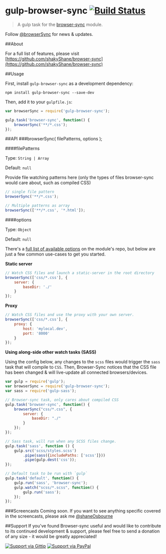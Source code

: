 # gulp-browser-sync [![Build Status](https://travis-ci.org/shakyShane/gulp-browser-sync.png?branch=master)](https://travis-ci.org/shakyShane/gulp-browser-sync)

> A gulp task for the [browser-sync](https://github.com/shakyShane/browser-sync) module.

Follow [@browserSync](http://www.twitter.com/browserSync) for news & updates.

##About

For a full list of features, please visit [https://github.com/shakyShane/browser-sync](https://github.com/shakyShane/browser-sync)

##Usage

First, install `gulp-browser-sync` as a development dependency:

```shell
npm install gulp-browser-sync --save-dev
```

Then, add it to your `gulpfile.js`:

```js
var browserSync = require('gulp-browser-sync');

gulp.task('browser-sync', function() {
    browserSync('**/*.css');
});
```

##API
###browserSync( filePatterns, options );

####filePatterns

Type: `String | Array`

Default: `null`

Provide file watching patterns here (only the types of files browser-sync would care about, such as compiled CSS)

```js
// single file pattern
browserSync('**/*.css');

// Multiple patterns as array
browserSync(['**/*.css', '*.html']);

```

####options

Type: `Object`

Default: `null`

There's a [full list of available options](https://github.com/shakyShane/browser-sync/wiki/Working-with-a-Config-File) on the module's repo, but below are just a few common use-cases to get you started.

**Static server**

```js
// Watch CSS files and launch a static-server in the root directory
browserSync(['css/*.css'], {
	server: {
		baseDir: './'
	}
});

```

**Proxy**

```js
// Watch CSS files and use the proxy with your own server.
browserSync(['css/*.css'], {
	proxy: {
		host: 'mylocal.dev',
		port: '8000'
	}
});

```

**Using along-side other watch tasks (SASS)**

Using the config below, any changes to the `scss` files would trigger the `sass` task that will compile to `CSS`. Then, Browser-Sync notices that the CSS file has been changed & will live-update all connected browsers/devices.

```js
var gulp = require('gulp');
var browserSync = require('gulp-browser-sync');
var sass = require('gulp-sass');

// Browser-sync task, only cares about compiled CSS
gulp.task('browser-sync', function() {
    browserSync("css/*.css", {
        server: {
            baseDir: "./"
        }
    });
});

// Sass task, will run when any SCSS files change.
gulp.task('sass', function () {
    gulp.src('scss/styles.scss')
        .pipe(sass({includePaths: ['scss']}))
        .pipe(gulp.dest('css'));
});

// Default task to be run with `gulp`
gulp.task('default', function() {
    gulp.run('sass', 'browser-sync');
    gulp.watch("scss/*.scss", function() {
        gulp.run('sass');
    });
});

```

###Screencasts
Coming soon. If you want to see anything specific covered in the screencasts, please ask me [@shaneOsbourne](https://www.twitter.com/shaneosbourne)


##Support
If you've found Browser-sync useful and would like to contribute to its continued development & support, please feel free to send a donation of any size - it would be greatly appreciated!

[![Support via Gittip](https://rawgithub.com/chris---/Donation-Badges/master/gittip.jpeg)](https://www.gittip.com/shakyshane)
[![Support via PayPal](https://rawgithub.com/chris---/Donation-Badges/master/paypal.jpeg)](https://www.paypal.com/cgi-bin/webscr?cmd=_donations&business=shakyshane%40gmail%2ecom&lc=US&item_name=browser%2dsync)